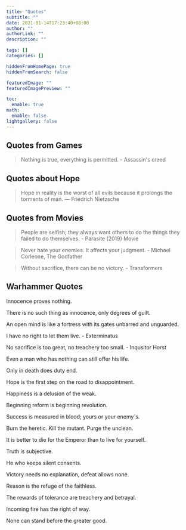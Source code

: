 ```yaml
---
title: "Quotes"
subtitle: ""
date: 2021-01-14T17:23:40+08:00
author: ""
authorLink: ""
description: ""

tags: []
categories: []

hiddenFromHomePage: true
hiddenFromSearch: false

featuredImage: ""
featuredImagePreview: ""

toc:
  enable: true
math:
  enable: false
lightgallery: false
---
```


## Quotes from Games

> Nothing is true, everything is permitted. - Assassin's creed

## Quotes about Hope

> Hope in reality is the worst of all evils because it prolongs the torments of man.
> ― Friedrich Nietzsche

## Quotes from Movies

> People are selfish; they always want others to do the things they failed to do themselves. - Parasite (2019) Movie

> Never hate your enemies. It affects your judgment. - Michael Corleone, The Godfather

> Without sacrifice, there can be no victory. - Transformers

## Warhammer Quotes

Innocence proves nothing.

There is no such thing as innocence, only degrees of guilt.

An open mind is like a fortress with its gates unbarred and unguarded.

I have no right to let them live. - Exterminatus

No sacrifice is too great, no treachery too small. - Inqusitor Horst

Even a man who has nothing can still offer his life.

Only in death does duty end.

Hope is the first step on the road to disappointment.

Happiness is a delusion of the weak.

Beginning reform is beginning revolution.

Success is measured in blood; yours or your enemy´s.

Burn the heretic. Kill the mutant. Purge the unclean.

It is better to die for the Emperor than to live for yourself.

Truth is subjective.

He who keeps silent consents.

Victory needs no explanation, defeat allows none.

Reason is the refuge of the faithless.

The rewards of tolerance are treachery and betrayal.

Incoming fire has the right of way.

None can stand before the greater good.
